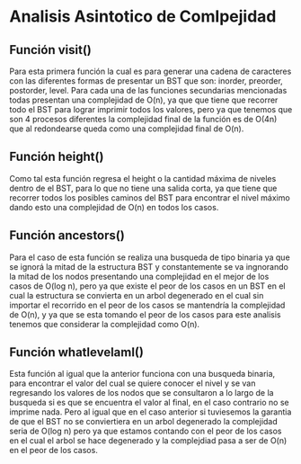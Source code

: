 # Analisis Asintotico de Comlpejidad
## Función visit()
Para esta primera función la cual es para generar una cadena de caracteres con las diferentes formas de presentar un BST que son: inorder, preorder, postorder, level. Para cada una de las funciones secundarias mencionadas todas presentan una complejidad de O(n), ya que que tiene que recorrer todo el BST para lograr imprimir todos los valores, pero ya que tenemos que son 4 procesos diferentes la complejidad final de la función es de O(4n) que al redondearse queda como una complejidad final de O(n).

## Función height()
Como tal esta función regresa el height o la cantidad máxima de niveles dentro de el BST, para lo que no tiene una salida corta, ya que tiene que recorrer todos los posibles caminos del BST para encontrar el nivel máximo dando esto una complejidad de O(n) en todos los casos.

## Función ancestors()
Para el caso de esta función se realiza una busqueda de tipo binaria ya que se ignorá la mitad de la estructura BST y constantemente se va ingnorando la mitad de los nodos presentando una complejidad en el mejor de los casos de O(log n), pero ya que existe el peor de los casos en un BST en el cual la estructura se convierta en un arbol degenerado en el cual sin importar el recorrido en el peor de los casos se mantendría la complejidad de O(n), y ya que se esta tomando el peor de los casos para este analisis tenemos que considerar la complejidad como O(n).

## Función whatlevelamI()
Esta función al igual que la anterior funciona con una busqueda binaria, para encontrar el valor del cual se quiere conocer el nivel y se van regresando los valores de los nodos que se consultaron a lo largo de la busqueda si es que se encuentra el valor al final, en el caso contrario no se imprime nada. Pero al igual que en el caso anterior si tuviesemos la garantia de que el BST no se  conviertiera en un arbol degenerado la complejidad seria de O(log n) pero ya que estamos contando con el peor de los casos en el cual el arbol se hace degenerado y la complejdiad pasa a ser de O(n) en el peor de los casos.
